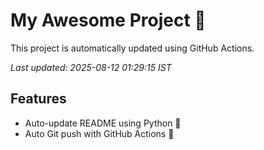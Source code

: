 # My Awesome Project 🚀

This project is automatically updated using GitHub Actions.

_Last updated: 2025-08-12 01:29:15 IST_

## Features
- Auto-update README using Python 🐍
- Auto Git push with GitHub Actions 🤖
